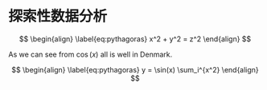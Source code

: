 # 探索性数据分析

$$
\begin{align}
\label{eq:pythagoras}
x^2 + y^2 = z^2
\end{align} 
$$

As we can see from  $\cos(x)$  all is well in Denmark. 

$$
\begin{align}
\label{eq:pythagoras}
y = \sin(x) \sum_i^{x^2}
\end{align} 
$$